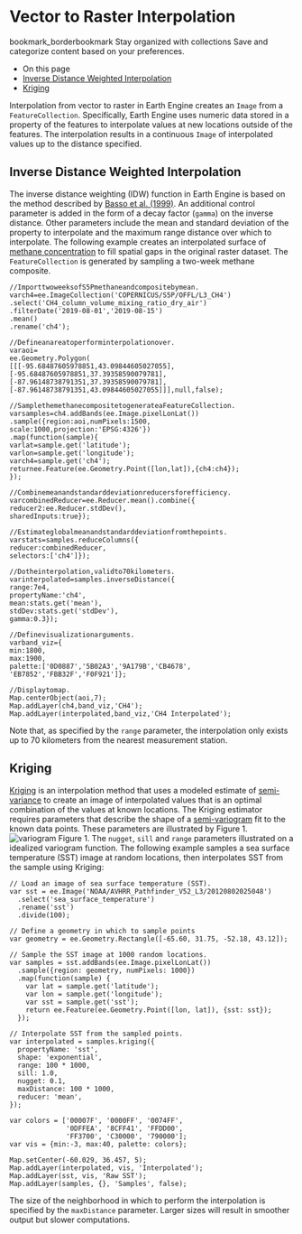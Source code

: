  
#  Vector to Raster Interpolation
bookmark_borderbookmark Stay organized with collections  Save and categorize content based on your preferences.
  * On this page
  * [Inverse Distance Weighted Interpolation](https://developers.google.com/earth-engine/guides/interpolation#inverse-distance-weighted-interpolation)
  * [Kriging](https://developers.google.com/earth-engine/guides/interpolation#kriging)


Interpolation from vector to raster in Earth Engine creates an `Image` from a `FeatureCollection`. Specifically, Earth Engine uses numeric data stored in a property of the features to interpolate values at new locations outside of the features. The interpolation results in a continuous `Image` of interpolated values up to the distance specified.
## Inverse Distance Weighted Interpolation
The inverse distance weighting (IDW) function in Earth Engine is based on the method described by [Basso et al. (1999)](https://ieeexplore.ieee.org/abstract/document/805606). An additional control parameter is added in the form of a decay factor (`gamma`) on the inverse distance. Other parameters include the mean and standard deviation of the property to interpolate and the maximum range distance over which to interpolate. The following example creates an interpolated surface of [ methane concentration](https://developers.google.com/earth-engine/datasets/catalog/COPERNICUS_S5P_OFFL_L3_CH4) to fill spatial gaps in the original raster dataset. The `FeatureCollection` is generated by sampling a two-week methane composite.
```
//ImporttwoweeksofS5Pmethaneandcompositebymean.
varch4=ee.ImageCollection('COPERNICUS/S5P/OFFL/L3_CH4')
.select('CH4_column_volume_mixing_ratio_dry_air')
.filterDate('2019-08-01','2019-08-15')
.mean()
.rename('ch4');

//Defineanareatoperforminterpolationover.
varaoi=
ee.Geometry.Polygon(
[[[-95.68487605978851,43.09844605027055],
[-95.68487605978851,37.39358590079781],
[-87.96148738791351,37.39358590079781],
[-87.96148738791351,43.09844605027055]]],null,false);

//SamplethemethanecompositetogenerateaFeatureCollection.
varsamples=ch4.addBands(ee.Image.pixelLonLat())
.sample({region:aoi,numPixels:1500,
scale:1000,projection:'EPSG:4326'})
.map(function(sample){
varlat=sample.get('latitude');
varlon=sample.get('longitude');
varch4=sample.get('ch4');
returnee.Feature(ee.Geometry.Point([lon,lat]),{ch4:ch4});
});

//Combinemeanandstandarddeviationreducersforefficiency.
varcombinedReducer=ee.Reducer.mean().combine({
reducer2:ee.Reducer.stdDev(),
sharedInputs:true});

//Estimateglobalmeanandstandarddeviationfromthepoints.
varstats=samples.reduceColumns({
reducer:combinedReducer,
selectors:['ch4']});

//Dotheinterpolation,validto70kilometers.
varinterpolated=samples.inverseDistance({
range:7e4,
propertyName:'ch4',
mean:stats.get('mean'),
stdDev:stats.get('stdDev'),
gamma:0.3});

//Definevisualizationarguments.
varband_viz={
min:1800,
max:1900,
palette:['0D0887','5B02A3','9A179B','CB4678',
'EB7852','FBB32F','F0F921']};

//Displaytomap.
Map.centerObject(aoi,7);
Map.addLayer(ch4,band_viz,'CH4');
Map.addLayer(interpolated,band_viz,'CH4 Interpolated');
```

Note that, as specified by the `range` parameter, the interpolation only exists up to 70 kilometers from the nearest measurement station.
## Kriging
[Kriging](https://en.wikipedia.org/wiki/Kriging) is an interpolation method that uses a modeled estimate of [semi-variance](https://en.wikipedia.org/wiki/Semivariance) to create an image of interpolated values that is an optimal combination of the values at known locations. The Kriging estimator requires parameters that describe the shape of a [semi-variogram](https://en.wikipedia.org/wiki/Variogram) fit to the known data points. These parameters are illustrated by Figure 1.
![variogram](https://developers.google.com/static/earth-engine/images/Variogram.png) Figure 1. The `nugget`, `sill` and `range` parameters illustrated on a idealized variogram function. 
The following example samples a sea surface temperature (SST) image at random locations, then interpolates SST from the sample using Kriging:
```
// Load an image of sea surface temperature (SST).
var sst = ee.Image('NOAA/AVHRR_Pathfinder_V52_L3/20120802025048')
  .select('sea_surface_temperature')
  .rename('sst')
  .divide(100);

// Define a geometry in which to sample points
var geometry = ee.Geometry.Rectangle([-65.60, 31.75, -52.18, 43.12]);

// Sample the SST image at 1000 random locations.
var samples = sst.addBands(ee.Image.pixelLonLat())
  .sample({region: geometry, numPixels: 1000})
  .map(function(sample) {
    var lat = sample.get('latitude');
    var lon = sample.get('longitude');
    var sst = sample.get('sst');
    return ee.Feature(ee.Geometry.Point([lon, lat]), {sst: sst});
  });

// Interpolate SST from the sampled points.
var interpolated = samples.kriging({
  propertyName: 'sst',
  shape: 'exponential',
  range: 100 * 1000,
  sill: 1.0,
  nugget: 0.1,
  maxDistance: 100 * 1000,
  reducer: 'mean',
});

var colors = ['00007F', '0000FF', '0074FF',
              '0DFFEA', '8CFF41', 'FFDD00',
              'FF3700', 'C30000', '790000'];
var vis = {min:-3, max:40, palette: colors};

Map.setCenter(-60.029, 36.457, 5);
Map.addLayer(interpolated, vis, 'Interpolated');
Map.addLayer(sst, vis, 'Raw SST');
Map.addLayer(samples, {}, 'Samples', false);
```

The size of the neighborhood in which to perform the interpolation is specified by the `maxDistance` parameter. Larger sizes will result in smoother output but slower computations.
